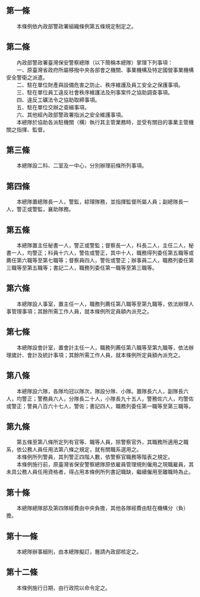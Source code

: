第一條 
-------
　　本條例依內政部警政署組織條例第五條規定制定之。  


第二條 
-------
　　內政部警政署臺灣保安警察總隊（以下簡稱本總隊）掌理下列事項：  
　　一、原臺灣省政府所屬移撥中央各部會之機關、事業機構及特定國營事業機構安全警衛之派遣。  
　　二、駐在單位財產與設備危害之防止、秩序維護及員工安全之保護事項。  
　　三、駐在單位員工違反社會秩序維護法及刑事案件之協助調查事項。  
　　四、違反工礦法令之協助取締事項。  
　　五、駐在單位交辦之查緝事項。  
　　六、其他經內政部警政署指派之安全維護事項。  
　　本總隊於協助各派駐機關（構）執行其主管業務時，並受有關目的事業主管機關之指揮、監督。  


第三條 
-------
　　本總隊設二科、二室及一中心，分別辦理前條所列事項。  


第四條 
-------
　　本總隊置總隊長一人，警監，綜理隊務，並指揮監督所屬人員；副總隊長一人，警正或警監，襄助隊務。  


第五條 
-------
　　本總隊置主任秘書一人，警正或警監；督察長一人，科長二人，主任二人，秘書一人，均警正；科員十六人，警佐或警正，其中十人，職務得列委任第五職等或薦任第六職等至第七職等；督察員四人，警佐或警正；辦事員二人，職務列委任第三職等至第五職等；書記二人，職務列委任第一職等至第三職等。  


第六條 
-------
　　本總隊設人事室，置主任一人，職務列薦任第八職等至第九職等，依法辦理人事管理事項；其餘所需工作人員，就本條例所定員額內派充之。  


第七條 
-------
　　本總隊設會計室，置會計主任一人，職務列薦任第八職等至第九職等，依法辦理歲計、會計及統計事項；其餘所需工作人員，就本條例所定員額內派充之。  


第八條 
-------
　　本總隊設六隊，各隊均冠以隊次，隊設分隊、小隊。置隊長六人，副隊長六人，均警正；警務員六人，分隊長二十人，小隊長九十五人，警務佐六人，均警佐或警正；警員八百六十七人，警佐；書記四人，職務列委任第一職等至第三職等。  


第九條 
-------
　　第五條至第八條所定列有官等、職等人員，除警察官外，其職務所適用之職系，依公務人員任用法第八條之規定，就有關職系選用之。  
　　本條例所列警員，其列警正四階人數，依警察官職務等階表之規定。  
　　本條例施行前，原臺灣省保安警察總隊原依雇員管理規則僱用之現職雇員，其未具公務人員任用資格者，得占用本條例所列書記職缺，繼續僱用至離職時為止。  


第十條 
-------
　　本總隊總隊部及第四隊經費由中央負擔，其他各隊經費由駐在機構分（負）擔。  


第十一條 
---------
　　本總隊辦事細則，由本總隊擬訂，層請內政部核定之。  


第十二條 
---------
　　本條例施行日期，由行政院以命令定之。